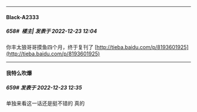 

*****

####  Black-A2333  
##### 658#         楼主| 发表于 2022-12-23 12:04

你丰太狼哥哥摸鱼四个月，终于复刊了
[http://tieba.baidu.com/p/8193601925](http://tieba.baidu.com/p/8193601925)



*****

####  我特么吹爆  
##### 659#       发表于 2022-12-23 12:35

单独来看这一话还是挺不错的
真的

